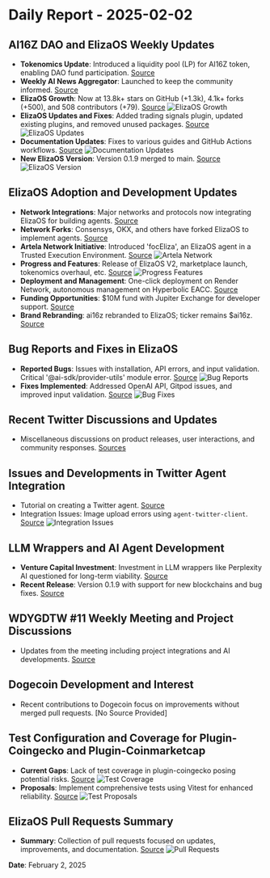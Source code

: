# Daily Report - 2025-02-02

## AI16Z DAO and ElizaOS Weekly Updates
- **Tokenomics Update**: Introduced a liquidity pool (LP) for AI16Z token, enabling DAO fund participation. [Source](https://twitter.com/0xwitchy/status/1885996409989853553)
- **Weekly AI News Aggregator**: Launched to keep the community informed. [Source](https://twitter.com/0xwitchy/status/1885996405715857898)
- **ElizaOS Growth**: Now at 13.8k+ stars on GitHub (+1.3k), 4.1k+ forks (+500), and 508 contributors (+79). [Source](https://twitter.com/0xwitchy/status/1885996403610263943)
  ![ElizaOS Growth](https://pbs.twimg.com/media/GixiqawaIAAVnnI.jpg)
- **ElizaOS Updates and Fixes**: Added trading signals plugin, updated existing plugins, and removed unused packages. [Source](https://github.com/elizaOS/eliza/pull/3140)
  ![ElizaOS Updates](https://opengraph.githubassets.com/1/elizaOS/eliza/pull/3140)
- **Documentation Updates**: Fixes to various guides and GitHub Actions workflows. [Source](https://github.com/elizaOS/eliza/pull/3153)
  ![Documentation Updates](https://opengraph.githubassets.com/1/elizaOS/eliza/pull/3153)
- **New ElizaOS Version**: Version 0.1.9 merged to main. [Source](https://github.com/elizaOS/eliza/commit/ffa4c1dcdacc096d5b451f246b53fbaa266b0f64)
  ![ElizaOS Version](https://opengraph.githubassets.com/1/elizaOS/eliza/commit/ffa4c1dcdacc096d5b451f246b53fbaa266b0f64)

## ElizaOS Adoption and Development Updates
- **Network Integrations**: Major networks and protocols now integrating ElizaOS for building agents. [Source](https://twitter.com/0xwitchy/status/1886019696505548968)
- **Network Forks**: Consensys, OKX, and others have forked ElizaOS to implement agents. [Source](https://twitter.com/0xwitchy/status/1886019108392804426)
- **Artela Network Initiative**: Introduced 'focEliza', an ElizaOS agent in a Trusted Execution Environment. [Source](https://twitter.com/0xwitchy/status/1886018816549019779)
  ![Artela Network](https://pbs.twimg.com/media/Gix3OCGaQAA-auh.jpg)
- **Progress and Features**: Release of ElizaOS V2, marketplace launch, tokenomics overhaul, etc. [Source](https://twitter.com/0xwitchy/status/1885999103009775978)
  ![Progress Features](https://pbs.twimg.com/media/GixptGtbMAA_wc3.jpg)
- **Deployment and Management**: One-click deployment on Render Network, autonomous management on Hyperbolic EACC. [Source](https://twitter.com/0xwitchy/status/1885996416566505885)
- **Funding Opportunities**: $10M fund with Jupiter Exchange for developer support. [Source](https://twitter.com/0xwitchy/status/1885996414377013737)
- **Brand Rebranding**: ai16z rebranded to ElizaOS; ticker remains $ai16z. [Source](https://twitter.com/0xwitchy/status/1885996412082724908)

## Bug Reports and Fixes in ElizaOS
- **Reported Bugs**: Issues with installation, API errors, and input validation. Critical '@ai-sdk/provider-utils' module error. [Source](https://github.com/elizaOS/eliza/issues/3144)
  ![Bug Reports](https://opengraph.githubassets.com/1/elizaOS/eliza/issues/3144)
- **Fixes Implemented**: Addressed OpenAI API, Gitpod issues, and improved input validation. [Source](https://github.com/elizaOS/eliza/pull/3131)
  ![Bug Fixes](https://opengraph.githubassets.com/1/elizaOS/eliza/pull/3131)

## Recent Twitter Discussions and Updates
- Miscellaneous discussions on product releases, user interactions, and community responses. [Sources](https://twitter.com/ai16zdao/status/1886171295231996203)

## Issues and Developments in Twitter Agent Integration
- Tutorial on creating a Twitter agent. [Source](https://twitter.com/0xwitchy/status/1886119709156020256)
- Integration Issues: Image upload errors using `agent-twitter-client`. [Source](https://github.com/elizaOS/eliza/issues/3148)
  ![Integration Issues](https://opengraph.githubassets.com/1/elizaOS/eliza/issues/3148)

## LLM Wrappers and AI Agent Development
- **Venture Capital Investment**: Investment in LLM wrappers like Perplexity AI questioned for long-term viability. [Source](https://twitter.com/0xwitchy/status/1886022684393587078)
- **Recent Release**: Version 0.1.9 with support for new blockchains and bug fixes. [Source](https://twitter.com/0xwitchy/status/1885996407741661378)

## WDYGDTW #11 Weekly Meeting and Project Discussions
- Updates from the meeting including project integrations and AI developments. [Source](https://twitter.com/0xwitchy/status/1885996418982433054)

## Dogecoin Development and Interest
- Recent contributions to Dogecoin focus on improvements without merged pull requests. [No Source Provided]

## Test Configuration and Coverage for Plugin-Coingecko and Plugin-Coinmarketcap
- **Current Gaps**: Lack of test coverage in plugin-coingecko posing potential risks. [Source](https://github.com/elizaOS/eliza/issues/3123)
  ![Test Coverage](https://opengraph.githubassets.com/1/elizaOS/eliza/issues/3123)
- **Proposals**: Implement comprehensive tests using Vitest for enhanced reliability. [Source](https://github.com/elizaOS/eliza/pull/3124)
  ![Test Proposals](https://opengraph.githubassets.com/1/elizaOS/eliza/pull/3124)

## ElizaOS Pull Requests Summary
- **Summary**: Collection of pull requests focused on updates, improvements, and documentation. [Source](https://github.com/elizaOS/eliza/pull/3125)
  ![Pull Requests](https://opengraph.githubassets.com/1/elizaOS/eliza/pull/3125)

**Date**: February 2, 2025
